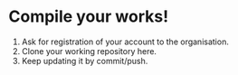 # Compile your works!

1. Ask for registration of your account to the organisation.
2. Clone your working repository here.
3. Keep updating it by commit/push.



